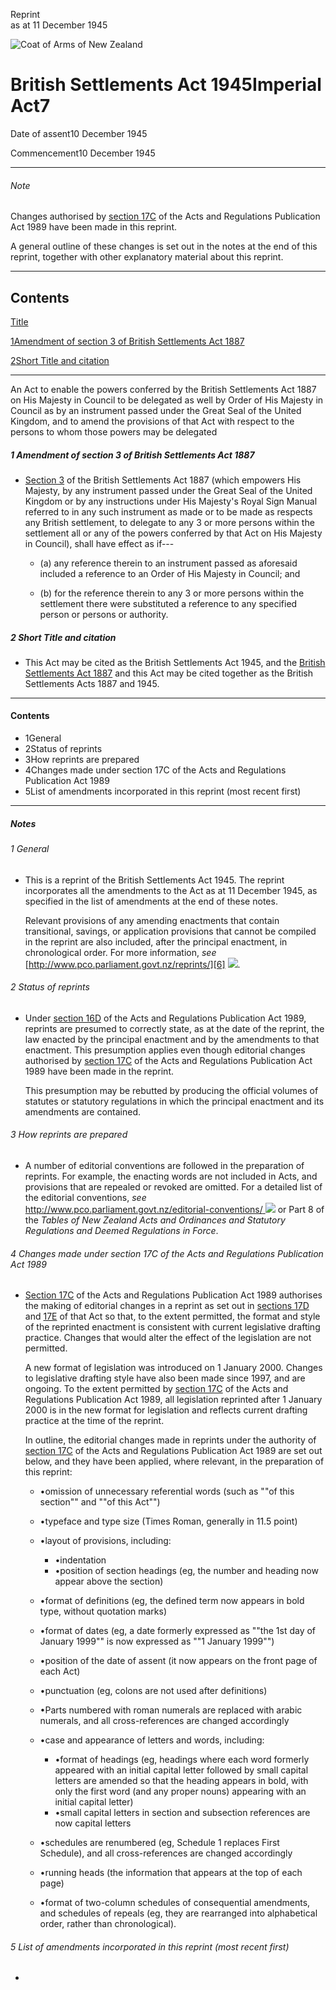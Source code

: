 Reprint  
as at 11 December 1945

![Coat of Arms of New Zealand](/images/leg-crest.jpg)

# British Settlements Act 1945Imperial Act7

Date of assent10 December 1945

Commencement10 December 1945

---

###### Note

Changes authorised by [section 17C][0] of the Acts and Regulations Publication Act 1989 have been made in this reprint.

A general outline of these changes is set out in the notes at the end of this reprint, together with other explanatory material about this reprint.

---

## Contents

[Title][1]

[1][2][][2][Amendment of section 3 of British Settlements Act 1887][2]

[2][3][][3][Short Title and citation][3]

---

An Act to enable the powers conferred by the British Settlements Act 1887 on His Majesty in Council to be delegated as well by Order of His Majesty in Council as by an instrument passed under the Great Seal of the United Kingdom, and to amend the provisions of that Act with respect to the persons to whom those powers may be delegated

##### 1 Amendment of section 3 of British Settlements Act 1887
    
*   [Section 3][4] of the British Settlements Act 1887 (which empowers His Majesty, by any instrument passed under the Great Seal of the United Kingdom or by any instructions under His Majesty's Royal Sign Manual referred to in any such instrument as made or to be made as respects any British settlement, to delegate to any 3 or more persons within the settlement all or any of the powers conferred by that Act on His Majesty in Council), shall have effect as if---
        
    *   (a) any reference therein to an instrument passed as aforesaid included a reference to an Order of His Majesty in Council; and
    
    *   (b) for the reference therein to any 3 or more persons within the settlement there were substituted a reference to any specified person or persons or authority.
    
    

##### 2 Short Title and citation
    
*   This Act may be cited as the British Settlements Act 1945, and the [British Settlements Act 1887][5] and this Act may be cited together as the British Settlements Acts 1887 and 1945\.

---

#### Contents
    
*   1General
*   2Status of reprints
*   3How reprints are prepared
*   4Changes made under section 17C of the Acts and Regulations Publication Act 1989
*   5List of amendments incorporated in this reprint (most recent first)

---

##### Notes

###### 1 General
    
*   This is a reprint of the British Settlements Act 1945\. The reprint incorporates all the amendments to the Act as at 11 December 1945, as specified in the list of amendments at the end of these notes.
    
    Relevant provisions of any amending enactments that contain transitional, savings, or application provisions that cannot be compiled in the reprint are also included, after the principal enactment, in chronological order. For more information, _see_ [http://www.pco.parliament.govt.nz/reprints/][6] ![](/images/external_link.gif).

###### 2 Status of reprints
    
*   Under [section 16D][7] of the Acts and Regulations Publication Act 1989, reprints are presumed to correctly state, as at the date of the reprint, the law enacted by the principal enactment and by the amendments to that enactment. This presumption applies even though editorial changes authorised by [section 17C][0] of the Acts and Regulations Publication Act 1989 have been made in the reprint.
    
    This presumption may be rebutted by producing the official volumes of statutes or statutory regulations in which the principal enactment and its amendments are contained.

###### 3 How reprints are prepared
    
*   A number of editorial conventions are followed in the preparation of reprints. For example, the enacting words are not included in Acts, and provisions that are repealed or revoked are omitted. For a detailed list of the editorial conventions, _see_ [http://www.pco.parliament.govt.nz/editorial-conventions/ ][8] ![](/images/external_link.gif) or Part 8 of the _Tables of New Zealand Acts and Ordinances and Statutory Regulations and Deemed Regulations in Force_.

###### 4 Changes made under section 17C of the Acts and Regulations Publication Act 1989
    
*   [Section 17C][0] of the Acts and Regulations Publication Act 1989 authorises the making of editorial changes in a reprint as set out in [sections 17D][9] and [17E][10] of that Act so that, to the extent permitted, the format and style of the reprinted enactment is consistent with current legislative drafting practice. Changes that would alter the effect of the legislation are not permitted.
    
    A new format of legislation was introduced on 1 January 2000\. Changes to legislative drafting style have also been made since 1997, and are ongoing. To the extent permitted by [section 17C][0] of the Acts and Regulations Publication Act 1989, all legislation reprinted after 1 January 2000 is in the new format for legislation and reflects current drafting practice at the time of the reprint.
    
    In outline, the editorial changes made in reprints under the authority of [section 17C][0] of the Acts and Regulations Publication Act 1989 are set out below, and they have been applied, where relevant, in the preparation of this reprint:
        
    *   •omission of unnecessary referential words (such as ""of this section"" and ""of this Act"")
    *   •typeface and type size (Times Roman, generally in 11.5 point)
    *   •layout of provisions, including:
            
        *   •indentation
        *   •position of section headings (eg, the number and heading now appear above the section)
        
    *   •format of definitions (eg, the defined term now appears in bold type, without quotation marks)
    *   •format of dates (eg, a date formerly expressed as ""the 1st day of January 1999"" is now expressed as ""1 January 1999"")
    *   •position of the date of assent (it now appears on the front page of each Act)
    *   •punctuation (eg, colons are not used after definitions)
    *   •Parts numbered with roman numerals are replaced with arabic numerals, and all cross-references are changed accordingly
    *   •case and appearance of letters and words, including:
            
        *   •format of headings (eg, headings where each word formerly appeared with an initial capital letter followed by small capital letters are amended so that the heading appears in bold, with only the first word (and any proper nouns) appearing with an initial capital letter)
        *   •small capital letters in section and subsection references are now capital letters
        
    *   •schedules are renumbered (eg, Schedule 1 replaces First Schedule), and all cross-references are changed accordingly
    *   •running heads (the information that appears at the top of each page)
    *   •format of two-column schedules of consequential amendments, and schedules of repeals (eg, they are rearranged into alphabetical order, rather than chronological).
    
    

###### 5 List of amendments incorporated in this reprint (most recent first)
    
*   



[0]: http://www.legislation.govt.nz/act/imperial/1945/0007/latest/link.aspx?id=DLM195466
[1]: http://www.legislation.govt.nz/act/imperial/1945/0007/latest/whole.html#DLM12837
[2]: http://www.legislation.govt.nz/act/imperial/1945/0007/latest/whole.html#DLM12839
[3]: http://www.legislation.govt.nz/act/imperial/1945/0007/latest/whole.html#DLM12840
[4]: http://www.legislation.govt.nz/act/imperial/1945/0007/latest/link.aspx?id=DLM12391
[5]: http://www.legislation.govt.nz/act/imperial/1945/0007/latest/link.aspx?id=DLM12382
[6]: http://www.pco.parliament.govt.nz/reprints/
[7]: http://www.legislation.govt.nz/act/imperial/1945/0007/latest/link.aspx?id=DLM195439
[8]: http://www.pco.parliament.govt.nz/editorial-conventions/
[9]: http://www.legislation.govt.nz/act/imperial/1945/0007/latest/link.aspx?id=DLM195468
[10]: http://www.legislation.govt.nz/act/imperial/1945/0007/latest/link.aspx?id=DLM195470
